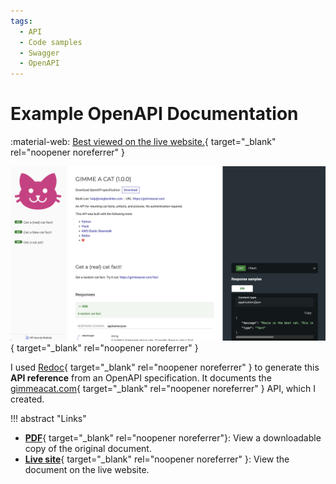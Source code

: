 ```yaml
---
tags:
  - API
  - Code samples
  - Swagger
  - OpenAPI
---
```


# Example OpenAPI Documentation

:material-web: [Best viewed on the live website.](redoc-static.html){ target="_blank" rel="noopener noreferrer" }

[![File streaming documentation screenshot](images/thumb-doc-openapi-example.png)](redoc-static.html){ target="_blank" rel="noopener noreferrer" }

I used [Redoc](https://redocly.com/redoc/){ target="_blank" rel="noopener noreferrer" } to generate this **API reference** from an OpenAPI specification. It documents the [gimmeacat.com](https://gimmeacat.com){ target="_blank" rel="noopener noreferrer" } API, which I created.

!!! abstract "Links"
    <ul class="star-list"><li>[**PDF**](pdfs/doc-openapi-example.pdf){ target="_blank" rel="noopener noreferrer"}: View a downloadable copy of the original document.</li>
    <li class="star-bullet" title="Recommended view">[**Live site**](redoc-static.html){ target="_blank" rel="noopener noreferrer" }: View the document on the live website.</li></ul>